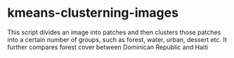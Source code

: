 # kmeans-clusterning-images

This script divides an image into patches and then clusters those patches into a certain number of groups, such as forest, water, urban, dessert etc. It further compares forest cover between Dominican Republic and Haiti

